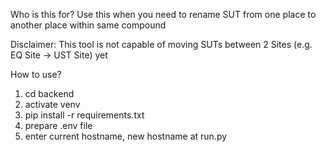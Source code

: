 
Who is this for?
Use this when you need to rename SUT from one place to another place within same compound

Disclaimer:
This tool is not capable of moving SUTs between 2 Sites (e.g. EQ Site -> UST Site) yet

How to use?
1. cd backend
2. activate venv
3. pip install -r requirements.txt
4. prepare .env file
5. enter current hostname, new hostname at run.py

